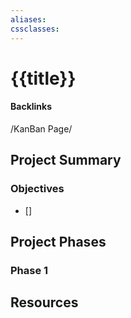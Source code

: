 ```yaml
---
aliases:
cssclasses:
---
```


# {{title}}

#### Backlinks

/KanBan Page/

## Project Summary

### Objectives
- [] 

## Project Phases

### Phase 1

## Resources